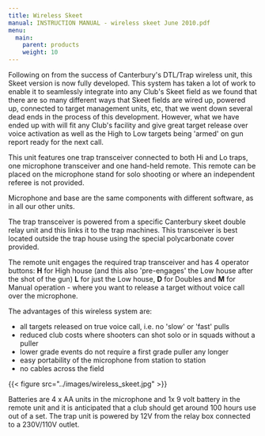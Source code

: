 ```yaml
---
title: Wireless Skeet
manual: INSTRUCTION MANUAL - wireless skeet June 2010.pdf
menu:
  main:
    parent: products
    weight: 10
---
```

Following on from the success of Canterbury's DTL/Trap wireless unit, this Skeet version is now fully developed. This system has taken a lot of work to enable it to seamlessly integrate into any Club's Skeet field as we found that there are so many different ways that Skeet fields are wired up, powered up, connected to target management units, etc, that we went down several dead ends in the process of this development. However, what we have ended up with will fit any Club's facility and give great target release over voice activation as well as the High to Low targets being 'armed' on gun report ready for the next call.

This unit features one trap transceiver connected to both Hi and Lo traps, one microphone transceiver and one hand-held remote. This remote can be placed on the microphone stand for solo shooting or where an independent referee is not provided.

Microphone and base are the same components with different software, as in all our other units.

The trap transceiver is powered from a specific Canterbury skeet double relay unit and this links it to the trap machines. This transceiver is best located outside the trap house using the special polycarbonate cover provided.

The remote unit engages the required trap transceiver and has 4 operator buttons: **H** for High house (and this also 'pre-engages' the Low house after the shot of the gun) **L** for just the Low house, **D** for Doubles and **M** for Manual operation - where you want to release a target without voice call over the microphone.

The advantages of this wireless system are:

* all targets released on true voice call, i.e. no 'slow' or 'fast' pulls
* reduced club costs where shooters can shot solo or in squads without a puller
* lower grade events do not require a first grade puller any longer
* easy portability of the microphone from station to station
* no cables across the field
  
{{< figure src="../images/wireless_skeet.jpg" >}}

Batteries are 4 x AA units in the microphone and 1x 9 volt battery in the remote unit and it is anticipated that a club should get around 100 hours use out of a set. The trap unit is powered by 12V from the relay box connected to a 230V/110V outlet.
